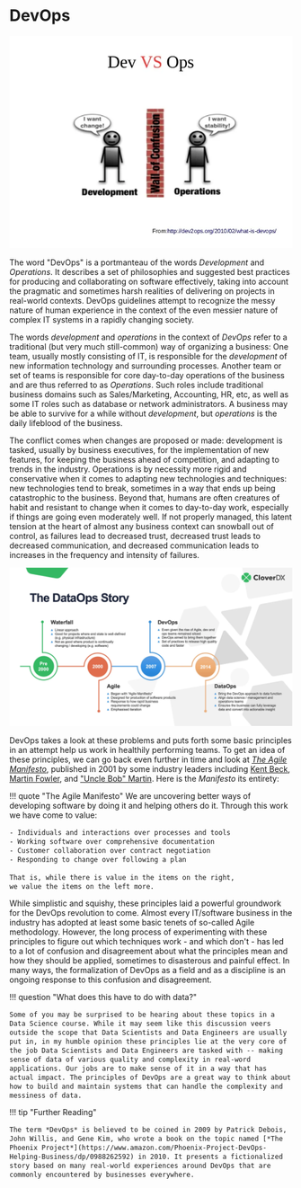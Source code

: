 # DevOps

![Dev vs Ops. Businesses must provide stability for operational processes and customer satisfaction, but operating a business in the real world requires change, and change is the biggest disruptor of stability. Often, there are organizational walls between people with these conflicting responsibilities. DevOps aims to break down these barriers for the benefit of all involved.](devops.png)


The word "DevOps" is a portmanteau of the words *Development* and *Operations*. It describes a set of philosophies and suggested best practices for producing and collaborating on software effectively, taking into account the pragmatic and sometimes harsh realities of delivering on projects in real-world contexts. DevOps guidelines attempt to recognize the messy nature of human experience in the context of  the even messier nature of complex IT systems in a rapidly changing society.

The words *development* and *operations* in the context of *DevOps* refer to a traditional (but very much still-common) way of organizing a business: One team, usually mostly consisting of IT, is responsible for the *development* of new information technology and surrounding processes. Another team or set of teams is responsible for core day-to-day operations of the business and are thus referred to as *Operations*. Such roles include traditional business domains such as Sales/Marketing, Accounting, HR, etc, as well as some IT roles such as database or network administrators. A business may be able to survive for a while without *development*, but *operations* is the daily lifeblood of the business.

The conflict comes when changes are proposed or made: development is tasked, usually by business executives, for the implementation of new features, for keeping the business ahead of competition, and adapting to trends in the industry. Operations is by necessity more rigid and conservative when it comes to adapting new technologies and techniques: new technologies tend to break, sometimes in a way that ends up being catastrophic to the business. Beyond that, humans are often creatures of habit and resistant to change when it comes to day-to-day work, especially if things are going even moderately well. If not properly managed, this latent tension at the heart of almost any business context can snowball out of control, as failures lead to decreased trust, decreased trust leads to decreased communication, and decreased communication leads to increases in the frequency and intensity of failures.

![The History of DataOps. The next big thing? MLOps.](dataops-history.png)

DevOps takes a look at these problems and puts forth some basic principles in an attempt help us work in healthily performing teams. To get an idea of these principles, we can go back even further in time and look at [*The Agile Manifesto*](https://agilemanifesto.org/), published in 2001 by some industry leaders including [Kent Beck](https://www.amazon.com/Test-Driven-Development-Kent-Beck/dp/0321146530), [Martin Fowler](https://martinfowler.com/books/refactoring.html), and ["Uncle Bob" Martin](https://www.digitalocean.com/community/conceptual-articles/s-o-l-i-d-the-first-five-principles-of-object-oriented-design). Here is the *Manifesto* its entirety:


!!! quote "The Agile Manifesto"
    We are uncovering better ways of developing software by doing it and helping others do it.
    Through this work we have come to value:

    - Individuals and interactions over processes and tools
    - Working software over comprehensive documentation
    - Customer collaboration over contract negotiation
    - Responding to change over following a plan

    That is, while there is value in the items on the right,
    we value the items on the left more.

While simplistic and squishy, these principles laid a powerful groundwork for the DevOps revolution to come. Almost every IT/software business in the industry has adopted at least some basic tenets of so-called Agile methodology. However, the long process of experimenting with these principles to figure out which techniques work - and which don't - has led to a lot of confusion and disagreement about what the principles mean and how they should be applied, sometimes to disasterous and painful effect. In many ways, the formalization of DevOps as a field and as a discipline is an ongoing response to this confusion and disagreement.

!!! question "What does this have to do with data?"

    Some of you may be surprised to be hearing about these topics in a Data Science course. While it may seem like this discussion veers outside the scope that Data Scientists and Data Engineers are usually put in, in my humble opinion these principles lie at the very core of the job Data Scientists and Data Engineers are tasked with -- making sense of data of various quality and complexity in real-word applications. Our jobs are to make sense of it in a way that has actual impact. The principles of DevOps are a great way to think about how to build and maintain systems that can handle the complexity and messiness of data.

!!! tip "Further Reading"

    The term *DevOps* is believed to be coined in 2009 by Patrick Debois, John Willis, and Gene Kim, who wrote a book on the topic named [*The Phoenix Project*](https://www.amazon.com/Phoenix-Project-DevOps-Helping-Business/dp/0988262592) in 2010. It presents a fictionalized story based on many real-world experiences around DevOps that are commonly encountered by businesses everywhere.
